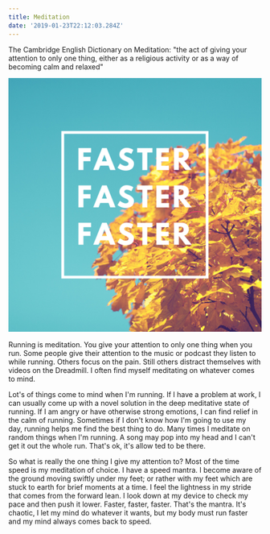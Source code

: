 ```yaml
---
title: Meditation
date: '2019-01-23T22:12:03.284Z'
---
```


The Cambridge English Dictionary on Meditation: "the act of giving your attention to only one thing, either as a religious activity or as a way of becoming calm and relaxed"

![Faster Faster Faster](./faster.png)

Running is meditation. You give your attention to only one thing when you run. Some people give their attention to the music or podcast they listen to while running. Others focus on the pain. Still others distract themselves with videos on the Dreadmill. I often find myself meditating on whatever comes to mind.

Lot's of things come to mind when I'm running. If I have a problem at work, I can usually come up with a novel solution in the deep meditative state of running. If I am angry or have otherwise strong emotions, I can find relief in the calm of running. Sometimes if I don't know how I'm going to use my day, running helps me find the best thing to do. Many times I meditate on random things when I'm running. A song may pop into my head and I can't get it out the whole run. That's ok, it's allow ted to be there.

So what is really the one thing I give my attention to? Most of the time speed is my meditation of choice. I have a speed mantra. I become aware of the ground moving swiftly under my feet; or rather with my feet which are stuck to earth for brief moments at a time. I feel the lightness in my stride that comes from the forward lean. I look down at my device to check my pace and then push it lower. Faster, faster, faster. That's the mantra. It's chaotic, I let my mind do whatever it wants, but my body must run faster and my mind always comes back to speed.
